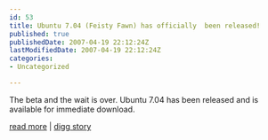 ```yaml
---
id: 53
title: Ubuntu 7.04 (Feisty Fawn) has officially  been released!
published: true
publishedDate: 2007-04-19 22:12:24Z
lastModifiedDate: 2007-04-19 22:12:24Z
categories:
- Uncategorized

---
```


The beta and the wait is over. Ubuntu 7.04 has been released and is available for immediate download.

[read more](http://releases.ubuntu.com/7.04/) | [digg story](http://digg.com/linux_unix/Ubuntu_7_04_Feisty_Fawn_has_officially_been_released)

